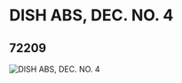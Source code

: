 # DISH ABS, DEC. NO. 4
## 72209
![DISH ABS, DEC. NO. 4](https://lc-www-live-s.legocdn.com/media/bricks/5/2/4654831.jpg)